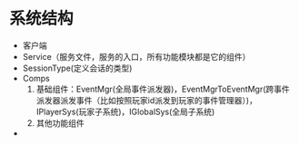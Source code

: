 # 系统结构

* 客户端
* Service（服务文件，服务的入口，所有功能模块都是它的组件）
* SessionType(定义会话的类型)
* Comps
  1. 基础组件：EventMgr(全局事件派发器)，EventMgrToEventMgr(跨事件派发器派发事件（比如按照玩家id派发到玩家的事件管理器）)，IPlayerSys(玩家子系统)，IGlobalSys(全局子系统)
  2. 其他功能组件
* 

